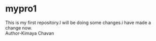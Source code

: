 # mypro1
This is my first repository.I will be doing some changes.i have made a change now.
<br>
Author-Kimaya Chavan
